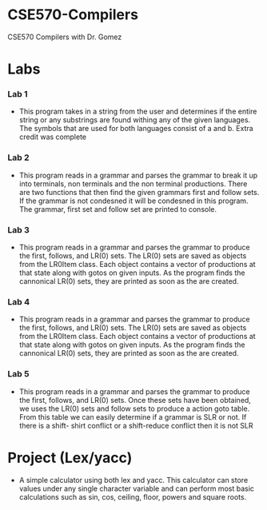 # CSE570-Compilers
CSE570 Compilers with Dr. Gomez

# Labs

### Lab 1
* This program takes in a string from the user and determines
if the entire string or any substrings are found withing
any of the given languages. The symbols that are used for 
both languages consist of a and b. Extra credit was complete

### Lab 2
* This program reads in a grammar and parses the 
grammar to break it up into terminals, non terminals
and the non terminal productions. There are two 
functions that then find the given grammars first
and follow sets. If the grammar is not condesned it
will be condesned in this program. The grammar, first
set and follow set are printed to console.

### Lab 3
* This program reads in a grammar and parses the
grammar to produce the first, follows, and LR(0)
sets. The LR(0) sets are saved as objects from the
LR0Item class. Each object contains a vector of
productions at that state along with gotos on given
inputs. As the program finds the cannonical LR(0)
sets, they are printed as soon as the are created.

### Lab 4
* This program reads in a grammar and parses the
grammar to produce the first, follows, and LR(0)
sets. The LR(0) sets are saved as objects from the
LR0Item class. Each object contains a vector of
productions at that state along with gotos on given
inputs. As the program finds the cannonical LR(0)
sets, they are printed as soon as the are created.

### Lab 5
* This program reads in a grammar and parses the
grammar to produce the first, follows, and LR(0)
sets. Once these sets have been obtained, we uses
the LR(0) sets and follow sets to produce a action
goto table. From this table we can easily determine
if a grammar is SLR or not. If there is a shift-
shirt conflict or a shift-reduce conflict then it
is not SLR

# Project (Lex/yacc)
* A simple calculator using both lex and yacc. This calculator 
can store values under any single character variable and can
perform most basic calculations such as sin, cos, ceiling, floor,
powers and square roots. 

